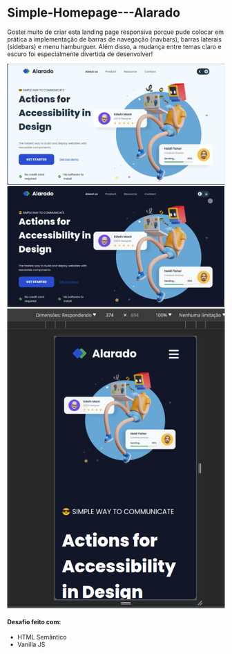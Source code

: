 # Simple-Homepage---Alarado


Gostei muito de criar esta landing page responsiva porque pude colocar em prática a implementação de barras de navegação (navbars), barras laterais (sidebars) e menu hamburguer. Além disso, a mudança entre temas claro e escuro foi especialmente divertida de desenvolver!

![Light Mode](image.png)
![Dark Mode](image-1.png)
![Mobile Dark Mode](image-2.png)
#### Desafio feito com:

* HTML Semântico
* Vanilla JS